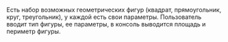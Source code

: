 Есть набор возможных геометрических фигур (квадрат, прямоугольник, круг, треугольник), у каждой есть свои параметры. 
Пользователь вводит тип фигуры, ее параметры, в консоль выводится площадь и периметр фигуры.
